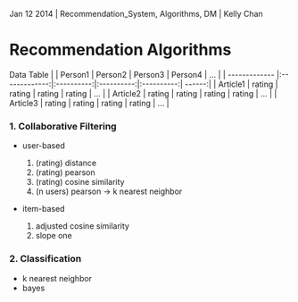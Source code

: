 Jan 12 2014 | Recommendation_System, Algorithms, DM | Kelly Chan
# Recommendation Algorithms

Data Table
|               | Person1       | Person2    | Person3    | Person4    | ...    |
| ------------- |:-------------:|:----------:|:----------:|:----------:| ------:|
| Article1      | rating        | rating     | rating     | rating     | ...    |
| Article2      | rating        | rating     | rating     | rating     | ...    |
| Article3      | rating        | rating     | rating     | rating     | ...    |

### 1. Collaborative Filtering
* user-based

    1. (rating) distance
    2. (rating) pearson
    3. (rating) cosine similarity
    4. (n users) pearson -> k nearest neighbor
    
* item-based

     1. adjusted cosine similarity
     2. slope one

### 2. Classification
* k nearest neighbor
* bayes
